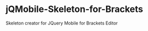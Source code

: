 jQMobile-Skeleton-for-Brackets
==============================

Skeleton creator for JQuery Mobile for Brackets Editor
